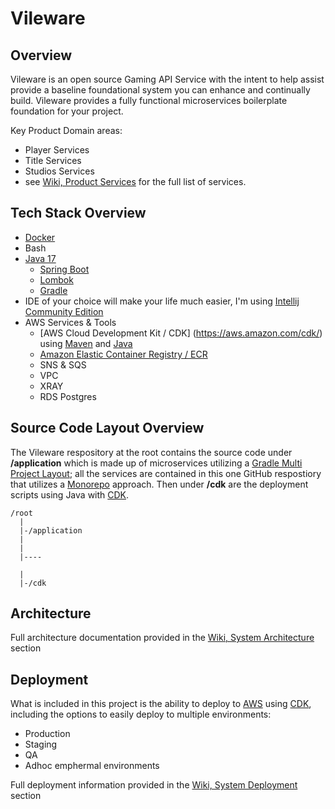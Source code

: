 # Vileware

## Overview
Vileware is an open source Gaming API Service with the intent to help assist provide a baseline
foundational system you can enhance and continually build. Vileware provides
a fully functional microservices boilerplate foundation for your project. 

Key Product Domain areas:

- Player Services
- Title Services
- Studios Services
- see [Wiki, Product Services](https://github.com/jasonlam604/vileware/wiki/Product-Services) for the full list of services.

## Tech Stack Overview
- [Docker](https://www.docker.com/)
- Bash
- [Java 17](https://www.java.com/en/)
  - [Spring Boot](https://spring.io/projects/spring-boot)
  - [Lombok](https://projectlombok.org/)
  - [Gradle](https://gradle.org/)
- IDE of your choice will make your life much easier, I'm using [Intellij Community Edition](https://www.jetbrains.com/idea/download/)
- AWS Services & Tools
   - [AWS Cloud Development Kit / CDK] (https://aws.amazon.com/cdk/) using [Maven](https://maven.apache.org/) and [Java](https://www.java.com/en/)
   - [Amazon Elastic Container Registry / ECR](https://aws.amazon.com/ecr/)
   - SNS & SQS
   - VPC
   - XRAY
   - RDS Postgres

## Source Code Layout Overview
The Vileware respository at the root contains the source code under **/application** which is made up of microservices utilizing a [Gradle Multi Project Layout](https://docs.gradle.org/current/userguide/multi_project_builds.html); all the services are contained in this one GitHub respostiory that utilizes a [Monorepo](https://monorepo.tools/) approach.  Then under **/cdk** are the deployment scripts using Java with [CDK](https://aws.amazon.com/cdk/).

```
/root
  |
  |-/application
  |
  |
  |----
  
  |
  |-/cdk
```

## Architecture

Full architecture documentation provided in the [Wiki, System Architecture](https://github.com/jasonlam604/vileware/wiki/System-Architecture) section


## Deployment

What is included in this project is the ability to deploy to [AWS](https://aws.amazon.com/) using [CDK](https://aws.amazon.com/cdk/), including the options to easily deploy to multiple environments:

- Production
- Staging
- QA 
- Adhoc emphermal environments

Full deployment information provided in the [Wiki, System Deployment](https://github.com/jasonlam604/vileware/wiki/System-Deployment) section

